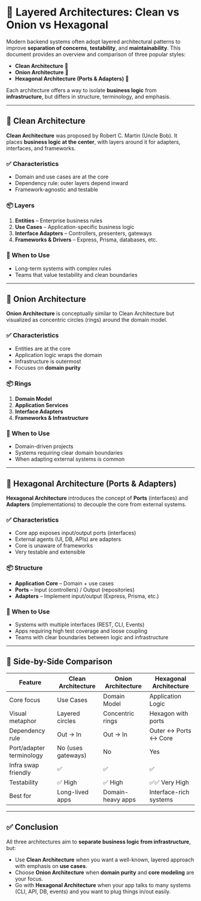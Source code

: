 # 🧱 Layered Architectures: Clean vs Onion vs Hexagonal

Modern backend systems often adopt layered architectural patterns to improve **separation of concerns**, **testability**, and **maintainability**. This document provides an overview and comparison of three popular styles:

- **Clean Architecture** 🧼  
- **Onion Architecture** 🧅  
- **Hexagonal Architecture (Ports & Adapters)** 🛑  

Each architecture offers a way to isolate **business logic** from **infrastructure**, but differs in structure, terminology, and emphasis.

---

## 🧼 Clean Architecture

**Clean Architecture** was proposed by Robert C. Martin (Uncle Bob). It places **business logic at the center**, with layers around it for adapters, interfaces, and frameworks.

### ✅ Characteristics
- Domain and use cases are at the core
- Dependency rule: outer layers depend inward
- Framework-agnostic and testable

### 📦 Layers
1. **Entities** – Enterprise business rules
2. **Use Cases** – Application-specific business logic
3. **Interface Adapters** – Controllers, presenters, gateways
4. **Frameworks & Drivers** – Express, Prisma, databases, etc.

### 🎯 When to Use
- Long-term systems with complex rules
- Teams that value testability and clean boundaries

---

## 🧅 Onion Architecture

**Onion Architecture** is conceptually similar to Clean Architecture but visualized as concentric circles (rings) around the domain model.

### ✅ Characteristics
- Entities are at the core
- Application logic wraps the domain
- Infrastructure is outermost
- Focuses on **domain purity**

### 📦 Rings
1. **Domain Model**
2. **Application Services**
3. **Interface Adapters**
4. **Frameworks & Infrastructure**

### 🎯 When to Use
- Domain-driven projects
- Systems requiring clear domain boundaries
- When adapting external systems is common

---

## 🛑 Hexagonal Architecture (Ports & Adapters)

**Hexagonal Architecture** introduces the concept of **Ports** (interfaces) and **Adapters** (implementations) to decouple the core from external systems.

### ✅ Characteristics
- Core app exposes input/output ports (interfaces)
- External agents (UI, DB, APIs) are adapters
- Core is unaware of frameworks
- Very testable and extensible

### 📦 Structure
- **Application Core** – Domain + use cases
- **Ports** – Input (controllers) / Output (repositories)
- **Adapters** – Implement input/output (Express, Prisma, etc.)

### 🎯 When to Use
- Systems with multiple interfaces (REST, CLI, Events)
- Apps requiring high test coverage and loose coupling
- Teams with clear boundaries between logic and infrastructure

---

## 🔁 Side-by-Side Comparison

| Feature                     | Clean Architecture | Onion Architecture | Hexagonal Architecture |
|-----------------------------|--------------------|---------------------|-------------------------|
| Core focus                 | Use Cases           | Domain Model        | Application Logic       |
| Visual metaphor            | Layered circles     | Concentric rings    | Hexagon with ports      |
| Dependency rule            | Out → In            | Out → In            | Outer ↔ Ports ↔ Core     |
| Port/adapter terminology   | No (uses gateways)  | No                  | Yes                     |
| Infra swap friendly        | ✅                  | ✅                  | ✅                      |
| Testability                | ✅ High             | ✅ High             | ✅✅ Very High            |
| Best for                   | Long-lived apps     | Domain-heavy apps   | Interface-rich systems   |

---

## ✅ Conclusion

All three architectures aim to **separate business logic from infrastructure**, but:

- Use **Clean Architecture** when you want a well-known, layered approach with emphasis on **use cases**.
- Choose **Onion Architecture** when **domain purity** and **core modeling** are your focus.
- Go with **Hexagonal Architecture** when your app talks to many systems (CLI, API, DB, events) and you want to plug things in/out easily.
